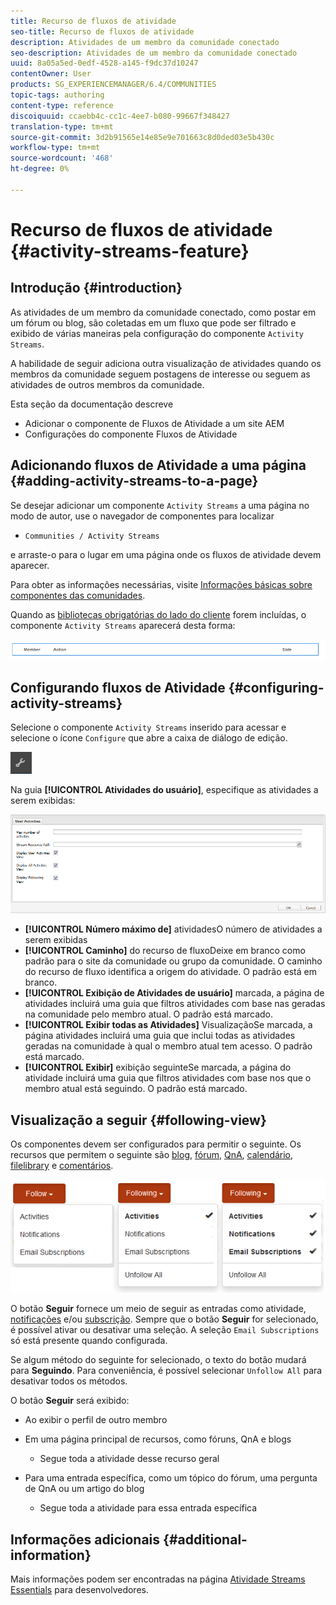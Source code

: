 ```yaml
---
title: Recurso de fluxos de atividade
seo-title: Recurso de fluxos de atividade
description: Atividades de um membro da comunidade conectado
seo-description: Atividades de um membro da comunidade conectado
uuid: 8a05a5ed-0edf-4528-a145-f9dc37d10247
contentOwner: User
products: SG_EXPERIENCEMANAGER/6.4/COMMUNITIES
topic-tags: authoring
content-type: reference
discoiquuid: ccaebb4c-cc1c-4ee7-b080-99667f348427
translation-type: tm+mt
source-git-commit: 3d2b91565e14e85e9e701663c8d0ded03e5b430c
workflow-type: tm+mt
source-wordcount: '468'
ht-degree: 0%

---
```



# Recurso de fluxos de atividade {#activity-streams-feature}

## Introdução {#introduction}

As atividades de um membro da comunidade conectado, como postar em um fórum ou blog, são coletadas em um fluxo que pode ser filtrado e exibido de várias maneiras pela configuração do componente `Activity Streams`.

A habilidade de seguir adiciona outra visualização de atividades quando os membros da comunidade seguem postagens de interesse ou seguem as atividades de outros membros da comunidade.

Esta seção da documentação descreve

* Adicionar o componente de Fluxos de Atividade a um site AEM
* Configurações do componente Fluxos de Atividade

## Adicionando fluxos de Atividade a uma página {#adding-activity-streams-to-a-page}

Se desejar adicionar um componente `Activity Streams` a uma página no modo de autor, use o navegador de componentes para localizar

* `Communities / Activity Streams`

e arraste-o para o lugar em uma página onde os fluxos de atividade devem aparecer.

Para obter as informações necessárias, visite [Informações básicas sobre componentes das comunidades](basics.md).

Quando as [bibliotecas obrigatórias do lado do cliente](essentials-activities.md#essentials-for-client-side) forem incluídas, o componente `Activity Streams` aparecerá desta forma:

![chlimage_1-195](assets/chlimage_1-195.png)

## Configurando fluxos de Atividade {#configuring-activity-streams}

Selecione o componente `Activity Streams` inserido para acessar e selecione o ícone `Configure` que abre a caixa de diálogo de edição.

![chlimage_1-196](assets/chlimage_1-196.png)

Na guia **[!UICONTROL Atividades do usuário]**, especifique as atividades a serem exibidas:

![chlimage_1-197](assets/chlimage_1-197.png)

* **[!UICONTROL Número máximo de]**
atividadesO número de atividades a serem exibidas
* **[!UICONTROL Caminho]**
do recurso de fluxoDeixe em branco como padrão para o site da comunidade ou grupo da comunidade. O caminho do recurso de fluxo identifica a origem do atividade. O padrão está em branco.
* **[!UICONTROL Exibição de Atividades de usuário]**
marcada, a página de atividades incluirá uma guia que filtros atividades com base nas  geradas na comunidade pelo membro atual. O padrão está marcado.
* **[!UICONTROL Exibir todas as Atividades]**
VisualizaçãoSe marcada, a página atividades incluirá uma guia que inclui todas as atividades geradas na comunidade à qual o membro atual tem acesso. O padrão está marcado.
* **[!UICONTROL Exibir]**
exibição seguinteSe marcada, a página do atividade incluirá uma guia que filtros atividades com base nos  que o membro atual está seguindo. O padrão está marcado.

## Visualização a seguir {#following-view}

Os componentes devem ser configurados para permitir o seguinte. Os recursos que permitem o seguinte são [blog](blog-feature.md), [fórum](forum.md), [QnA](working-with-qna.md), [calendário](calendar.md), [filelibrary](file-library.md) e [comentários](comments.md).

![chlimage_1-198](assets/chlimage_1-198.png)

O botão **Seguir** fornece um meio de seguir as entradas como atividade, [notificações](notifications.md) e/ou [subscrição](subscriptions.md). Sempre que o botão **Seguir** for selecionado, é possível ativar ou desativar uma seleção. A seleção `Email Subscriptions` só está presente quando configurada.

Se algum método do seguinte for selecionado, o texto do botão mudará para **Seguindo**. Para conveniência, é possível selecionar `Unfollow All` para desativar todos os métodos.

O botão **Seguir** será exibido:

* Ao exibir o perfil de outro membro
* Em uma página principal de recursos, como fóruns, QnA e blogs
   * Segue toda a atividade desse recurso geral

* Para uma entrada específica, como um tópico do fórum, uma pergunta de QnA ou um artigo do blog
   * Segue toda a atividade para essa entrada específica

## Informações adicionais {#additional-information}

Mais informações podem ser encontradas na página [Atividade Streams Essentials](essentials-activities.md) para desenvolvedores.
